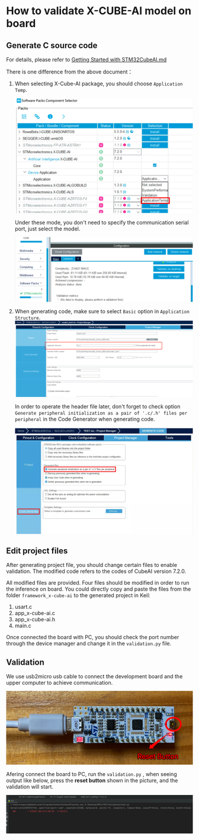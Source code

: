 # How to validate X-CUBE-AI model on board

## Generate C source code

For details, please refer to [Getting Started with STM32CubeAI.md](https://github.com/tinymlcontest/tinyml_contest2022_demo_example/blob/master/README-Cube.md)

There is one difference from the above document：

1. When selecting X-Cube-AI package, you should choose `Application Temp`.

   <img src="https://raw.githubusercontent.com/AugustZTR/picbed/master/img/image-20220826184229102.png" alt="image-20220826184229102" style="zoom:50%;" />

   Under these mode, you don't need to specify the communication serial port, just select the model.

   <img src="https://raw.githubusercontent.com/AugustZTR/picbed/master/img/image-20220826184853048.png" alt="image-20220826184853048" style="zoom:50%;" />

2. When generating code, make sure to select `Basic` option in `Application Structure`. 
   <img src="https://raw.githubusercontent.com/AugustZTR/picbed/master/img/image-20220915101630837.png" alt="image-20220826184853048" style="zoom:50%;" />

   In order to operate the header file later, don't forget to check option `Generate peripheral initialization as a pair of '.c/.h' files per peripheral` in the Code Generator when generating code.
   
   <img src="https://raw.githubusercontent.com/AugustZTR/picbed/master/img/image-20220915093242012.png" alt="image-20220915093242012" style="zoom:67%;" />



## Edit project files

After generating project file, you should change certain files to enable validation. The modified code refers to the codes of CubeAI version 7.2.0.

All modified files are provided. Four files should be modified in order to run the inference on board. You could directly copy and paste the files from the folder `framework_x-cube-ai` to the generated project in Keil:

1. usart.c
2. app_x-cube-ai.c
3. app_x-cube-ai.h
4. main.c

Once connected the board with PC, you should check the port number through the device manager and change it in the `validation.py` file.


## Validation

We use usb2micro usb cable to connect the development board and the upper computer to achieve communication. 

<img src="https://raw.githubusercontent.com/AugustZTR/picbed/master/img/image-20220827121203762.png" alt="image-20220827121203762" style="zoom:50%;" />

Afering connect the board to PC, run the `validation.py` , when seeing output like below, press the **reset button** shown in the picture, and the validation will start.

![iShot_2022-08-27_12.04.57](https://raw.githubusercontent.com/AugustZTR/picbed/master/img/iShot_2022-08-27_12.04.57.png)


